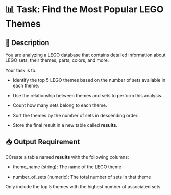 # 📊 Task: Find the Most Popular LEGO Themes

## 🧾 Description

You are analyzing a LEGO database that contains detailed information about LEGO sets, their themes, parts, colors, and more.

Your task is to:

- Identify the top 5 LEGO themes based on the number of sets available in each theme.

- Use the relationship between themes and sets to perform this analysis.

- Count how many sets belong to each theme.

- Sort the themes by the number of sets in descending order.

- Store the final result in a new table called **results**.

## 📥 Output Requirement

CCreate a table named **results** with the following columns:

- theme_name (string): The name of the LEGO theme

- number_of_sets (numeric): The total number of sets in that theme

Only include the top 5 themes with the highest number of associated sets.

